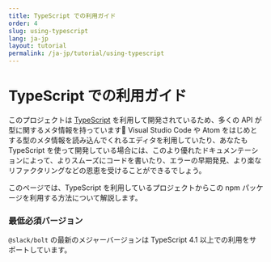 ```yaml
---
title: TypeScript での利用ガイド
order: 4
slug: using-typescript
lang: ja-jp
layout: tutorial
permalink: /ja-jp/tutorial/using-typescript
---
```


# TypeScript での利用ガイド

このプロジェクトは [TypeScript](https://www.typescriptlang.org/) を利用して開発されているため、多くの API が型に関するメタ情報を持っています🎉 Visual Studio Code や Atom をはじめとする型のメタ情報を読み込んでくれるエディタを利用していたり、あなたも TypeScript を使って開発している場合には、このより優れたドキュメンテーションによって、よりスムーズにコードを書いたり、エラーの早期発見、より楽なリファクタリングなどの恩恵を受けることができるでしょう。

このページでは、TypeScript を利用しているプロジェクトからこの npm パッケージを利用する方法について解説します。

### 最低必須バージョン

`@slack/bolt` の最新のメジャーバージョンは TypeScript 4.1 以上での利用をサポートしています。
